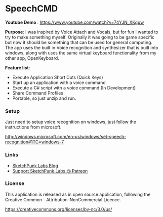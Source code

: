 # SpeechCMD

**Youtube Demo** : 
https://www.youtube.com/watch?v=74YJN_XKguw

**Purpose**:
I was inspired by Voice Attach and Vocals, but for fun I wanted to try to make something myself. Originally it was going to be game specific but now
it should be something that can be used for general computing. The app uses the built in Voice recognition and synthesizer that is built into windows, 
along with uses the same virtual keyboard functionality from my other app, OpenKeyboard.

**Feature list**:
 * Execute Application Short Cuts (Quick Keys)
 * Start up an application with a voice command
 * Execute a C# script with a voice command (In Development)
 * Share Command Profiles
 * Portable, so just unzip and run.


### Setup
Just need to setup voice recognition on windows, just follow the instructions from microsoft.

http://windows.microsoft.com/en-us/windows/set-speech-recognition#1TC=windows-7


### Links
* [SketchPunk Labs Blog](http://sketchpunklabs.tumblr.com/)
* [Support SketchPunk Labs @ Patreon](https://www.patreon.com/sketchpunk)


### License
This application is released as in open source application, following the Creative Common - Attribution-NonCommercial Licence.

https://creativecommons.org/licenses/by-nc/3.0/us/